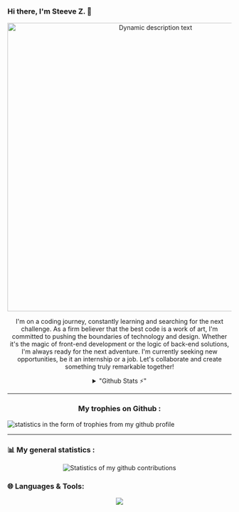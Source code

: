 ### Hi there, I'm Steeve Z. 👋
<section align="center">
  <a href="#"><img width="650px" src="https://readme-typing-svg.herokuapp.com?font=Ubuntu&color=58a6ff&size=22&center=true&lines=Hello,+World+🌎;Welcome+to+my+GitHub+profile+😇;Happy+to+see+you+here+😀;Feel+free+to+look+around+😌;Reach+me+out+if+you+need+me+🤗;Have+a+great+day+😊" alt="Dynamic description text"></a>
</section>
<p align="center">
    I'm on a coding journey, constantly learning and searching for the next challenge.
    As a firm believer that the best code is a work of art, I'm committed to pushing the boundaries of technology and design. 
    Whether it's the magic of front-end development or the logic of back-end solutions, I'm always ready for the next adventure. 
    I'm currently seeking new opportunities, be it an internship or a job. Let's collaborate and create something truly remarkable together!
</p>

<section align="center">
  <details>
    <summary align="center">
      "Github Stats ⚡"
    </summary>
    <p dir="auto">
      <a href="#">
        <img src="https://github-readme-stats.vercel.app/api?username=steeve0403&theme=shadow_red&count_private=true&hide_border=trueline_height=20&show_icons=true&include_all_commits=true" alt="Github stats" style="max-width: 100%;">      
      </a>
      <a href="#">
        <img src="https://github-readme-stats.vercel.app/api/top-langs/?username=steeve0403&layout=compact&theme=shadow_red&count_private=true&hide_border=trueline_height=20&langs_count=100&" style="max-width: 100%;">
      </a>
<a href="#">
        <img src="https://leetcard.jacoblin.cool/JacobLinCool" style="max-width: 100%;">
      </a>
    </p>
  </details>
</section>
<hr>
<section>
    <h3 align="center"> My trophies on Github : </h3>
    <img src="https://github-profile-trophy.vercel.app/?username=steeve0403&theme=tokyonight&no-frame=true&margin-w=15" alt="statistics in the form of trophies from my github profile">
</section>
<hr>
<section align='center'>
    <h3 align="left">📊 My general statistics : </h3>
    <img src="https://github-readme-streak-stats.herokuapp.com/?user=steeve0403&theme=tokyonight" alt="Statistics of my github contributions" />
</section>

<section>
  <h3 align="left">🌐 Languages & Tools:</h3>
  <p align="center">
  <a href="https://skillicons.dev">
    <img align='center' src="https://skillicons.dev/icons?i=html,md,css,sass,js,ts,py,react,nextjs,nodejs,django,flask,git,mysql,postman,vite,figma&theme=dark&perline=9" />
  </a>
  </p>
</section>
